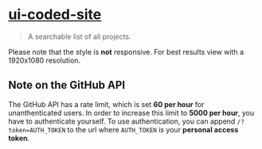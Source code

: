# [ui-coded-site](https://axelrindle.github.io/ui-coded/)

> A searchable list of all projects.

Please note that the style is **not** responsive. For best results view with a 1920x1080 resolution.

## Note on the GitHub API
The GitHub API has a rate limit, which is set **60 per hour** for unanthenticated users.
In order to increase this limit to **5000 per hour**, you have to authenticate yourself.
To use authentication, you can append `/?token=AUTH_TOKEN` to the url where `AUTH_TOKEN`
is your **personal access token**.
